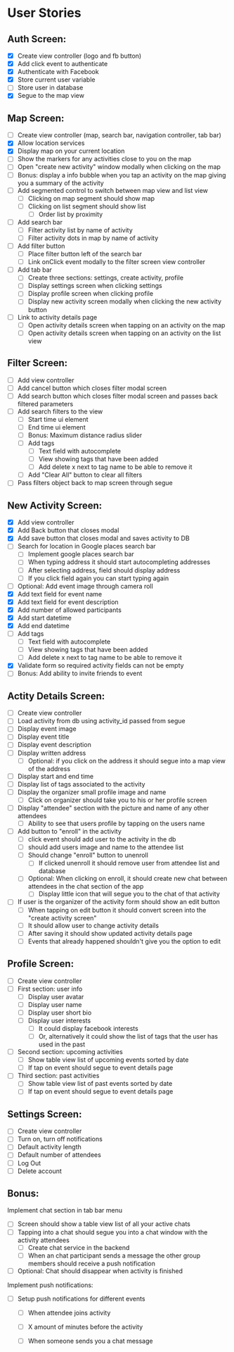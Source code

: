 # User Stories

## **Auth Screen:**
- [X]  Create view controller (logo and fb button)
- [X] Add click event to authenticate
- [X] Authenticate with Facebook
- [X] Store current user variable
- [ ] Store user in database
- [X] Segue to the map view

## **Map Screen:**
- [ ] Create view controller (map, search bar, navigation controller, tab bar)
- [X] Allow location services
- [X] Display map on your current location
- [ ] Show the markers for any activities close to you on the map
- [ ] Open "create new activity" window modally when clicking on the map
- [ ] Bonus: display a info bubble when you tap an activity on the map giving you a summary of the activity
- [ ] Add segmented control to switch between map view and list view
  - [ ] Clicking on map segment should show map
  - [ ] Clicking on list segment should show list
    - [ ] Order list by proximity
- [ ] Add search bar
  - [ ] Filter activity list by name of activity
  - [ ] Filter activity dots in map by name of activity
- [ ] Add filter button
  - [ ] Place filter button left of the search bar
  - [ ] Link onClick event modally to the filter screen view controller
- [ ] Add tab bar
  - [ ] Create three sections: settings, create activity, profile
  - [ ] Display settings screen when clicking settings
  - [ ] Display profile screen when clicking profile
  - [ ] Display new activity screen modally when clicking the new activity button
- [ ] Link to activity details page
  - [ ] Open activity details screen when tapping on an activity on the map
  - [ ] Open activity details screen when tapping on an activity on the list view

## **Filter Screen:**
- [ ] Add view controller
- [ ] Add cancel button which closes filter modal screen
- [ ] Add search button which closes filter modal screen and passes back filtered parameters
- [ ] Add search filters to the view
  - [ ] Start time ui element
  - [ ] End time ui element
  - [ ] Bonus: Maximum distance radius slider
  - [ ] Add tags
    - [ ] Text field with autocomplete
    - [ ] View showing tags that have been added
    - [ ] Add delete x next to tag name to be able to remove it
  - [ ] Add "Clear All" button to clear all filters
- [ ] Pass filters object back to map screen through segue

## **New Activity Screen:**
- [x] Add view controller
- [x] Add Back button that closes modal
- [x] Add save button that closes modal and saves activity to DB
- [ ] Search for location in Google places search bar
  - [ ] Implement google places search bar
  - [ ] When typing address it should start autocompleting addresses
  - [ ] After selecting address, field should display address
  - [ ] If you click field again you can start typing again
- [ ] Optional: Add event image through camera roll
- [x] Add text field for event name
- [x] Add text field for event description
- [x] Add number of allowed participants
- [x] Add start datetime
- [x] Add end datetime
- [ ] Add tags
  - [ ] Text field with autocomplete
  - [ ] View showing tags that have been added
  - [ ] Add delete x next to tag name to be able to remove it
- [x] Validate form so required activity fields can not be empty
- [ ] Bonus: Add ability to invite friends to event

## **Actity Details Screen:**
- [ ] Create view controller
- [ ] Load activity from db using activity_id passed from segue
- [ ] Display event image
- [ ] Display event title
- [ ] Display event description
- [ ] Display written address
  - [ ] Optional: if you click on the address it should segue into a map view of the address
- [ ] Display start and end time
- [ ] Display list of tags associated to the activity
- [ ] Display the organizer small profile image and name
  - [ ] Click on organizer should take you to his or her profile screen
- [ ] Display "attendee" section with the picture and name of any other attendees
  - [ ] Ability to see that users profile by tapping on the users name
- [ ] Add button to "enroll" in the activity
  - [ ] click event should add user to the activity in the db
  - [ ] should add users image and name to the attendee list
  - [ ] Should change "enroll" button to unenroll
    - [ ] If clicked unenroll it should remove user from attendee list and database
  - [ ] Optional: When clicking on enroll, it should create new chat between attendees in the chat section of the app
    - [ ] Display little icon that will segue you to the chat of that activity
- [ ] If user is the organizer of the activity form should show an edit button
  - [ ] When tapping on edit button it should convert screen into the "create activity screen"
  - [ ] It should allow user to change activity details
  - [ ] After saving it should show updated activity details page
  - [ ] Events that already happened shouldn't give you the option to edit

## **Profile Screen:**
- [ ] Create view controller
- [ ] First section: user info
  - [ ] Display user avatar
  - [ ] Display user name
  - [ ] Display user short bio
  - [ ] Display user interests
    - [ ] It could display facebook interests
    - [ ] Or, alternatively it could show the list of tags that the user has used in the past
- [ ] Second section: upcoming activities
  - [ ] Show table view list of upcoming events sorted by date
  - [ ] If tap on event should segue to event details page
- [ ] Third section: past activities
  - [ ] Show table view list of past events sorted by date
  - [ ] If tap on event should segue to event details page

## **Settings Screen:**
  - [ ] Create view controller
  - [ ] Turn on, turn off notifications
  - [ ] Default activity length
  - [ ] Default number of attendees
  - [ ] Log Out
  - [ ] Delete account

## **Bonus:**
Implement chat section in tab bar menu
  - [ ] Screen should show a table view list of all your active chats
  - [ ] Tapping into a chat should segue you into a chat window with the activity attendees
    - [ ] Create chat service in the backend
    - [ ] When an chat participant sends a message the other group members should receive a push notification
  - [ ] Optional: Chat should disappear when activity is finished

Implement push notifications:
  - [ ] Setup push notifications for different events
    - [ ] When attendee joins activity
    - [ ] X amount of minutes before the activity
    - [ ] When someone sends you a chat message





